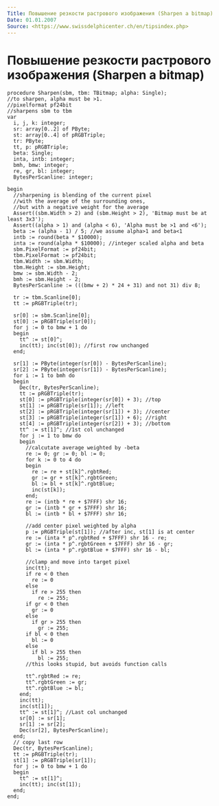 ```yaml
---
Title: Повышение резкости растрового изображения (Sharpen a bitmap)
Date: 01.01.2007
Source: <https://www.swissdelphicenter.ch/en/tipsindex.php>
---
```



Повышение резкости растрового изображения (Sharpen a bitmap)
================

    procedure Sharpen(sbm, tbm: TBitmap; alpha: Single);
    //to sharpen, alpha must be >1.
    //pixelformat pf24bit
    //sharpens sbm to tbm
    var
      i, j, k: integer;
      sr: array[0..2] of PByte;
      st: array[0..4] of pRGBTriple;
      tr: PByte;
      tt, p: pRGBTriple;
      beta: Single;
      inta, intb: integer;
      bmh, bmw: integer;
      re, gr, bl: integer;
      BytesPerScanline: integer;
     
    begin
      //sharpening is blending of the current pixel
      //with the average of the surrounding ones,
      //but with a negative weight for the average
      Assert((sbm.Width > 2) and (sbm.Height > 2), 'Bitmap must be at least 3x3');
      Assert((alpha > 1) and (alpha < 6), 'Alpha must be >1 and <6');
      beta := (alpha - 1) / 5; //we assume alpha>1 and beta<1
      intb := round(beta * $10000);
      inta := round(alpha * $10000); //integer scaled alpha and beta
      sbm.PixelFormat := pf24bit;
      tbm.PixelFormat := pf24bit;
      tbm.Width := sbm.Width;
      tbm.Height := sbm.Height;
      bmw := sbm.Width - 2;
      bmh := sbm.Height - 2;
      BytesPerScanline := (((bmw + 2) * 24 + 31) and not 31) div 8;
     
      tr := tbm.Scanline[0];
      tt := pRGBTriple(tr);
     
      sr[0] := sbm.Scanline[0];
      st[0] := pRGBTriple(sr[0]);
      for j := 0 to bmw + 1 do
      begin
        tt^ := st[0]^;
        inc(tt); inc(st[0]); //first row unchanged
      end;
     
      sr[1] := PByte(integer(sr[0]) - BytesPerScanline);
      sr[2] := PByte(integer(sr[1]) - BytesPerScanline);
      for i := 1 to bmh do
      begin
        Dec(tr, BytesPerScanline);
        tt := pRGBTriple(tr);
        st[0] := pRGBTriple(integer(sr[0]) + 3); //top
        st[1] := pRGBTriple(sr[1]); //left
        st[2] := pRGBTriple(integer(sr[1]) + 3); //center
        st[3] := pRGBTriple(integer(sr[1]) + 6); //right
        st[4] := pRGBTriple(integer(sr[2]) + 3); //bottom
        tt^ := st[1]^; //1st col unchanged
        for j := 1 to bmw do
        begin
          //calcutate average weighted by -beta
          re := 0; gr := 0; bl := 0;
          for k := 0 to 4 do
          begin
            re := re + st[k]^.rgbtRed;
            gr := gr + st[k]^.rgbtGreen;
            bl := bl + st[k]^.rgbtBlue;
            inc(st[k]);
          end;
          re := (intb * re + $7FFF) shr 16;
          gr := (intb * gr + $7FFF) shr 16;
          bl := (intb * bl + $7FFF) shr 16;
     
          //add center pixel weighted by alpha
          p := pRGBTriple(st[1]); //after inc, st[1] is at center
          re := (inta * p^.rgbtRed + $7FFF) shr 16 - re;
          gr := (inta * p^.rgbtGreen + $7FFF) shr 16 - gr;
          bl := (inta * p^.rgbtBlue + $7FFF) shr 16 - bl;
     
          //clamp and move into target pixel
          inc(tt);
          if re < 0 then
            re := 0
          else
            if re > 255 then
              re := 255;
          if gr < 0 then
            gr := 0
          else
            if gr > 255 then
              gr := 255;
          if bl < 0 then
            bl := 0
          else
            if bl > 255 then
              bl := 255;
          //this looks stupid, but avoids function calls
     
          tt^.rgbtRed := re;
          tt^.rgbtGreen := gr;
          tt^.rgbtBlue := bl;
        end;
        inc(tt);
        inc(st[1]);
        tt^ := st[1]^; //Last col unchanged
        sr[0] := sr[1];
        sr[1] := sr[2];
        Dec(sr[2], BytesPerScanline);
      end;
      // copy last row
      Dec(tr, BytesPerScanline);
      tt := pRGBTriple(tr);
      st[1] := pRGBTriple(sr[1]);
      for j := 0 to bmw + 1 do
      begin
        tt^ := st[1]^;
        inc(tt); inc(st[1]);
      end;
    end;

